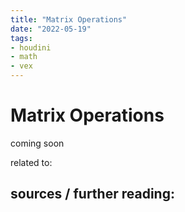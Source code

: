 ```yaml
---
title: "Matrix Operations"
date: "2022-05-19"
tags:
- houdini
- math
- vex
---
```


# Matrix Operations
coming soon

related to:

sources / further reading:
- 

